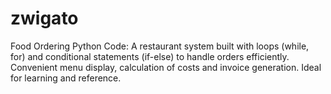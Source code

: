 # zwigato
Food Ordering Python Code: A restaurant system built with loops (while, for) and conditional statements (if-else) to handle orders efficiently.  Convenient menu display, calculation of costs and invoice generation. Ideal for learning and reference.
